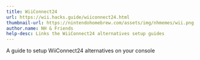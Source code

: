 ```yaml
---
title: WiiConnect24
url: https://wii.hacks.guide/wiiconnect24.html
thumbnail-url: https://nintendohomebrew.com/assets/img/nhmemes/wii.png
author.name: NH & Friends
help-desc: Links the WiiConnect24 alternatives setup guides
---
```


A guide to setup WiiConnect24 alternatives on your console
